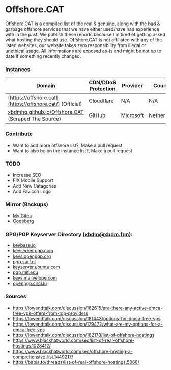# Offshore.CAT
Offshore.CAT is a compiled list of the real &amp; genuine, along with the bad &amp; garbage offshore services that we have either used/have had experience with in the past. We publish these reports because I'm tired of getting asked what hosting they should use. Offshore.CAT is not affiliated with any of the listed websites, our website takes zero responsibility from illegal or unethical usage. All informations are exposed as-is and might be not up to date if something recently changed.

### Instances

| Domain | CDN/DDoS Protection | Provider | Country |
| -- | -- | -- | -- 
| [https://offshore.cat](https://offshore.cat/) (Official) | Cloudflare | N/A | N/A
| [xbdmhq.github.io/Offshore.CAT](https://xbdmhq.github.io/Offshore.CAT/) (Scraped The Source) | GitHub | Microsoft | Netherlands 

### Contribute
- Want to add more offshore list?, Make a pull request
- Want to also be on the instance list?, Make a pull request

### TODO

- Increase SEO
- FIX Mobile Support
- Add New Catagories
- Add Favicon Logo

### Mirror (Backups)

- [My Gitea](https://git.whateveritworks.org/xbdm/Offshore.CAT)
- [Codeberg](https://codeberg.org/xbdm/Offshore.CAT)

### GPG/PGP Keyserver Directory (xbdm@xbdm.fun):

- [keybase.io](https://keybase.io/xbdm)
- [keyserver.pgp.com](https://keyserver1.pgp.com/vkd/SubmitSearch.event?SearchCriteria=xbdm%40xbdm.fun)
- [keys.openpgp.org](https://keys.openpgp.org/search?q=xbdm%40xbdm.fun)
- [pgp.surf.nl](https://pgp.surf.nl/pks/lookup?search=xbdm%40xbdm.fun&fingerprint=on&op=index)
- [keyserver.ubuntu.com](https://keyserver.ubuntu.com/pks/lookup?search=xbdm%40xbdm.fun&fingerprint=on&op=index)
- [pgp.mit.edu](https://pgp.mit.edu/pks/lookup?search=xbdm&op=index&fingerprint=on)
- [keys.mailvelope.com](https://keys.mailvelope.com/pks/lookup?op=get&search=xbdm@xbdm.fun)
- [openpgp.circl.lu](https://openpgp.circl.lu/pks/lookup?search=xbdm%40xbdm.fun&fingerprint=on&op=index)

### Sources

- https://lowendtalk.com/discussion/182615/are-there-any-active-dmca-free-vps-offers-from-top-providers
- https://lowendtalk.com/discussion/181443/options-for-dmca-free-vps
- https://lowendtalk.com/discussion/179472/what-are-my-options-for-a-dmca-free-vps
- https://lowendtalk.com/discussion/182178/list-of-offshore-hostings
- https://www.blackhatworld.com/seo/list-of-real-offshore-hostings.1028412/
- https://www.blackhatworld.com/seo/offshore-hosting-a-comprehensive-list.1449217/
- https://babia.to/threads/list-of-real-offshore-hostings.5868/
